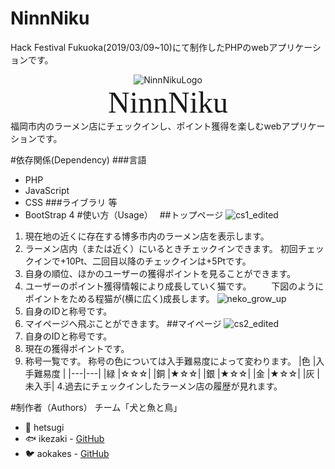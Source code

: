 # NinnNiku
Hack Festival Fukuoka(2019/03/09~10)にて制作したPHPのwebアプリケーションです。 
<div style="text-align:center">
    <img src="https://user-images.githubusercontent.com/39111330/54140908-fc7ecf00-4467-11e9-8b30-f309801d0f47.png" title="NinnNikuLogo">
    <div style="font-size:3rem;font-family: fantasy;">NinnNiku</div>
</div>
福岡市内のラーメン店にチェックインし、ポイント獲得を楽しむwebアプリケーションです。

#依存関係(Dependency)
###言語
- PHP
- JavaScript
- CSS
###ライブラリ 等
- BootStrap 4
#使い方（Usage）　 
##トップページ
![cs1_edited](https://user-images.githubusercontent.com/39111330/54142809-d9561e80-446b-11e9-84db-ca8deda297fe.png)
1. 現在地の近くに存在する博多市内のラーメン店を表示します。
2. ラーメン店内（または近く）にいるときチェックインできます。
  初回チェックインで+10Pt、二回目以降のチェックインは+5Ptです。
3. 自身の順位、ほかのユーザーの獲得ポイントを見ることができます。
4. ユーザーのポイント獲得情報により成長していく猫です。
　　下図のようにポイントをためる程猫が(横に広く)成長します。
![neko_grow_up](https://user-images.githubusercontent.com/39111330/54147437-81241a00-4475-11e9-8db7-ef3dc4f0400f.png)
5. 自身のIDと称号です。
6. マイページへ飛ぶことができます。
##マイページ
![cs2_edited](https://user-images.githubusercontent.com/39111330/54142819-da874b80-446b-11e9-9638-1728b288bcd2.png)
1. 自身のIDと称号です。
2. 現在の獲得ポイントです。
3. 称号一覧です。
    称号の色については入手難易度によって変わります。
    |色 |入手難易度 |
    |---|---|
    |緑 |☆☆☆|
    |銅 |★☆☆|
    |銀 |★☆☆|
    |金 |★☆☆|
    |灰 |未入手|
4.過去にチェックインしたラーメン店の履歴が見れます。

#制作者（Authors）
チーム「犬と魚と鳥」
- :dog: hetsugi
- :fish: ikezaki - [GitHub](https://github.com/izumiikezaki)
- :bird: aokakes - [GitHub](https://github.com/fulutori)
